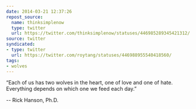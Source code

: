 ```yaml
---
date: 2014-03-21 12:37:26
repost_source:
  name: thinksimplenow
  type: twitter
  url: https://twitter.com/thinksimplenow/statuses/446985289345421312/
source: twitter
syndicated:
- type: twitter
  url: https://twitter.com/roytang/statuses/446988955540418560/
tags:
- wolves
---
```


“Each of us has two wolves in the heart, one of love and one of hate. Everything depends on which one we feed each day.” 

-- Rick Hanson, Ph.D.